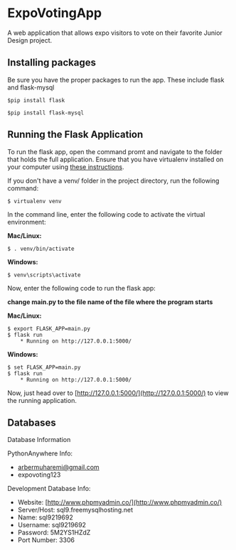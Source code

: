 # ExpoVotingApp
A web application that allows expo visitors to vote on their favorite Junior Design project.

## Installing packages
Be sure you have the proper packages to run the app.  These include flask and flask-mysql

 	$pip install flask

 	$pip install flask-mysql
 	
## Running the Flask Application

To run the flask app, open the command promt and navigate to the folder that holds the full application. Ensure that you have virtualenv installed on your computer using [these instructions](http://flask.pocoo.org/docs/0.11/installation/#installation).

If you don't have a venv/ folder in the project directory, run the following command:

    $ virtualenv venv

In the command line, enter the following code to activate the virtual environment:

__**Mac/Linux:**__

    $ . venv/bin/activate
   
__**Windows:**__

    $ venv\scripts\activate

Now, enter the following code to run the flask app:

**__change main.py to the file name of the file where the program starts__**

__**Mac/Linux:**__
   
    $ export FLASK_APP=main.py
    $ flask run
        * Running on http://127.0.0.1:5000/
        
__**Windows:**__

    $ set FLASK_APP=main.py
    $ flask run
        * Running on http://127.0.0.1:5000/

Now, just head over to [http://127.0.0.1:5000/](http://127.0.0.1:5000/) to view the running application.

## Databases

Database Information

PythonAnywhere Info:
* arbermuharemi@gmail.com
* expovoting123

Development Database Info:
* Website: [http://www.phpmyadmin.co/](http://www.phpmyadmin.co/)
* Server/Host: sql9.freemysqlhosting.net
* Name: sql9219692
* Username: sql9219692
* Password: 5M2YS1HZdZ
* Port Number: 3306
